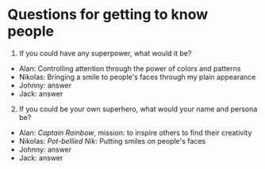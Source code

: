 # Questions for getting to know people

1. If you could have any superpower, what would it be?
  - Alan: Controlling attention through the power of colors and patterns
  - Nikolas: Bringing a smile to people's faces through my plain appearance
  - Johnny: answer
  - Jack: answer

2. If you could be your own superhero, what would your name and persona be?
  - Alan: *Captain Rainbow*, mission: to inspire others to find their creativity
  - Nikolas: *Pot-bellied Nik*: Putting smiles on people's faces  
  - Johnny: answer
  - Jack: answer
